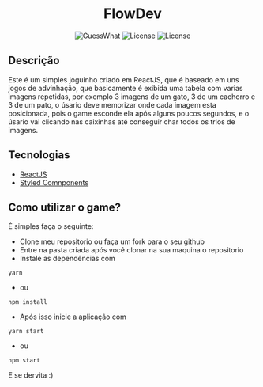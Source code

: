<h1 align="center">FlowDev</h1>

<p align="center">
  <img src="https://img.shields.io/static/v1?label=GuessWhat&message=Game&color=00897B&labelColor=000000" alt="GuessWhat">
  <img alt="License" src="https://img.shields.io/static/v1?label=version&message=1.0&color=00897B&labelColor=0" alt="Version">
  <img alt="License" src="https://img.shields.io/static/v1?label=license&message=MIT&color=00897B&labelColor=0" alt="License">
</p>

## Descrição

Este é um simples joguinho criado em ReactJS, que é baseado em uns jogos de advinhação, que basicamente é exibida uma tabela com varias imagens repetidas, por exemplo 3 imagens de um gato, 3 de um cachorro e 3 de um pato, o úsario deve memorizar onde cada imagem esta posicionada, pois o game esconde ela após alguns poucos segundos, e o úsario vai clicando nas caixinhas até conseguir char todos os trios de imagens.

## Tecnologias

* [ReactJS](https://reactjs.org/)
* [Styled Comnponents](https://www.styled-components.com/)

## Como utilizar o game?

É simples faça o seguinte:

* Clone meu repositorio ou faça um fork para o seu github
* Entre na pasta criada após você clonar na sua maquina o repositorio
* Instale as dependências com 

``yarn``

* ou

``npm install`` 

* Após isso inicie a aplicação com

``yarn start``

* ou 

``npm start``

E se dervita :)
